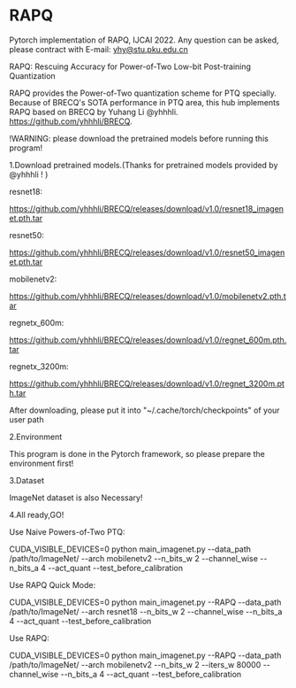 # RAPQ
Pytorch implementation of RAPQ, IJCAI 2022. Any question can be asked, please contract with E-mail: yhy@stu.pku.edu.cn

RAPQ: Rescuing Accuracy for Power-of-Two Low-bit Post-training Quantization

RAPQ provides the Power-of-Two quantization scheme for PTQ specially. Because of BRECQ's SOTA performance in PTQ area, this hub implements RAPQ based on BRECQ by Yuhang Li @yhhhli. https://github.com/yhhhli/BRECQ.

!WARNING: please download the pretrained models before running this program! 

1.Download pretrained models.(Thanks for pretrained models provided by @yhhhli ! )

resnet18:

https://github.com/yhhhli/BRECQ/releases/download/v1.0/resnet18_imagenet.pth.tar

resnet50:

https://github.com/yhhhli/BRECQ/releases/download/v1.0/resnet50_imagenet.pth.tar

mobilenetv2:

https://github.com/yhhhli/BRECQ/releases/download/v1.0/mobilenetv2.pth.tar

regnetx_600m:

https://github.com/yhhhli/BRECQ/releases/download/v1.0/regnet_600m.pth.tar

regnetx_3200m:

https://github.com/yhhhli/BRECQ/releases/download/v1.0/regnet_3200m.pth.tar

After downloading, please put it into "~/.cache/torch/checkpoints" of your user path

2.Environment

This program is done in the Pytorch framework, so please prepare the environment first!

3.Dataset

ImageNet dataset is also Necessary!

4.All ready,GO!

Use Naive Powers-of-Two PTQ:

CUDA_VISIBLE_DEVICES=0 python main_imagenet.py --data_path /path/to/ImageNet/ --arch mobilenetv2 --n_bits_w 2 --channel_wise --n_bits_a 4 --act_quant --test_before_calibration

Use RAPQ Quick Mode:

CUDA_VISIBLE_DEVICES=0 python main_imagenet.py --RAPQ --data_path /path/to/ImageNet/ --arch resnet18 --n_bits_w 2 --channel_wise --n_bits_a 4 --act_quant --test_before_calibration

Use RAPQ:

CUDA_VISIBLE_DEVICES=0 python main_imagenet.py --RAPQ --data_path /path/to/ImageNet/ --arch mobilenetv2 --n_bits_w 2 --iters_w 80000 --channel_wise --n_bits_a 4 --act_quant --test_before_calibration
